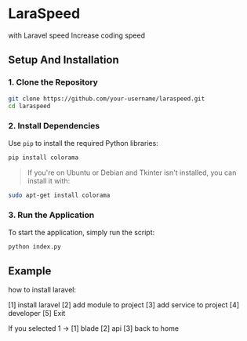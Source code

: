 # LaraSpeed
with Laravel speed Increase coding speed

## Setup And Installation

### 1. Clone the Repository

```bash
git clone https://github.com/your-username/laraspeed.git
cd laraspeed
```

### 2. Install Dependencies

Use `pip` to install the required Python libraries:

```bash
pip install colorama
```

> If you're on Ubuntu or Debian and Tkinter isn't installed, you can install it with:

```bash
sudo apt-get install colorama
```


### 3. Run the Application

To start the application, simply run the script:

```bash
python index.py
```

## Example
  how to install laravel:

 [1] install laravel
 [2] add module to project
 [3] add service to project
 [4] developer
 [5] Exit


If you selected 1 ->
   [1] blade
   [2] api
   [3] back to home





